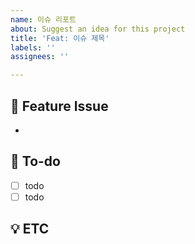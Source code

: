 ```yaml
---
name: 이슈 리포트
about: Suggest an idea for this project
title: 'Feat: 이슈 제목'
labels: ''
assignees: ''

---
```


## 📌 Feature Issue
<!-- Feature 작업 사항을 작성해주세요. -->
*

## 📝 To-do
- [ ] todo
- [ ] todo

## 💡 ETC
<!-- 스크린샷과 같은 추가 자료들를 기술해 주세요. -->
>
